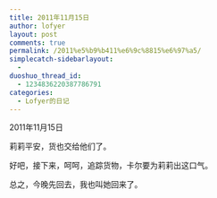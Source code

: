 ```yaml
---
title: 2011年11月15日
author: lofyer
layout: post
comments: true
permalink: /2011%e5%b9%b411%e6%9c%8815%e6%97%a5/
simplecatch-sidebarlayout:
  - 
duoshuo_thread_id:
  - 1234836220387786791
categories:
  - Lofyer的日记
---
```

2011年11月15日

莉莉平安，货也交给他们了。

好吧，接下来，呵呵，追踪货物，卡尔要为莉莉出这口气。

总之，今晚先回去，我也叫她回来了。